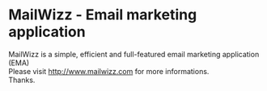 MailWizz - Email marketing application
========

MailWizz is a simple, efficient and full-featured email marketing application (EMA)  
Please visit http://www.mailwizz.com for more informations.  
Thanks.